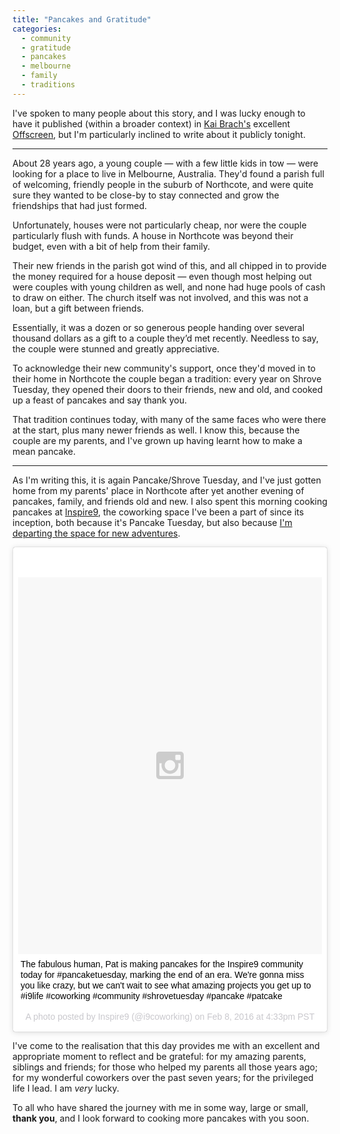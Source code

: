 ```yaml
---
title: "Pancakes and Gratitude"
categories:
  - community
  - gratitude
  - pancakes
  - melbourne
  - family
  - traditions
---
```


I've spoken to many people about this story, and I was lucky enough to have it published (within a broader context) in [Kai Brach's](https://twitter.com/kaibrach) excellent [Offscreen](http://www.offscreenmag.com), but I'm particularly inclined to write about it publicly tonight.

---

About 28 years ago, a young couple — with a few little kids in tow — were looking for a place to live in Melbourne, Australia. They'd found a parish full of welcoming, friendly people in the suburb of Northcote, and were quite sure they wanted to be close-by to stay connected and grow the friendships that had just formed.

Unfortunately, houses were not particularly cheap, nor were the couple particularly flush with funds. A house in Northcote was beyond their budget, even with a bit of help from their family.

Their new friends in the parish got wind of this, and all chipped in to provide the money required for a house deposit — even though most helping out were couples with young children as well, and none had huge pools of cash to draw on either. The church itself was not involved, and this was not a loan, but a gift between friends.

Essentially, it was a dozen or so generous people handing over several thousand dollars as a gift to a couple they’d met recently. Needless to say, the couple were stunned and greatly appreciative.

To acknowledge their new community's support, once they'd moved in to their home in Northcote the couple began a tradition: every year on Shrove Tuesday, they opened their doors to their friends, new and old, and cooked up a feast of pancakes and say thank you.

That tradition continues today, with many of the same faces who were there at the start, plus many newer friends as well. I know this, because the couple are my parents, and I've grown up having learnt how to make a mean pancake.

---

As I'm writing this, it is again Pancake/Shrove Tuesday, and I've just gotten home from my parents' place in Northcote after yet another evening of pancakes, family, and friends old and new. I also spent this morning cooking pancakes at [Inspire9](http://inspire9.com), the coworking space I've been a part of since its inception, both because it's Pancake Tuesday, but also because [I'm departing the space for new adventures](https://twitter.com/pat/status/695367193228226560).

<blockquote class="instagram-media" data-instgrm-captioned data-instgrm-version="6" style=" background:#FFF; border:0; border-radius:3px; box-shadow:0 0 1px 0 rgba(0,0,0,0.5),0 1px 10px 0 rgba(0,0,0,0.15); margin: 1px; max-width:658px; padding:0; width:99.375%; width:-webkit-calc(100% - 2px); width:calc(100% - 2px);"><div style="padding:8px;"> <div style=" background:#F8F8F8; line-height:0; margin-top:40px; padding:62.0833333333% 0; text-align:center; width:100%;"> <div style=" background:url(data:image/png;base64,iVBORw0KGgoAAAANSUhEUgAAACwAAAAsCAMAAAApWqozAAAAGFBMVEUiIiI9PT0eHh4gIB4hIBkcHBwcHBwcHBydr+JQAAAACHRSTlMABA4YHyQsM5jtaMwAAADfSURBVDjL7ZVBEgMhCAQBAf//42xcNbpAqakcM0ftUmFAAIBE81IqBJdS3lS6zs3bIpB9WED3YYXFPmHRfT8sgyrCP1x8uEUxLMzNWElFOYCV6mHWWwMzdPEKHlhLw7NWJqkHc4uIZphavDzA2JPzUDsBZziNae2S6owH8xPmX8G7zzgKEOPUoYHvGz1TBCxMkd3kwNVbU0gKHkx+iZILf77IofhrY1nYFnB/lQPb79drWOyJVa/DAvg9B/rLB4cC+Nqgdz/TvBbBnr6GBReqn/nRmDgaQEej7WhonozjF+Y2I/fZou/qAAAAAElFTkSuQmCC); display:block; height:44px; margin:0 auto -44px; position:relative; top:-22px; width:44px;"></div></div> <p style=" margin:8px 0 0 0; padding:0 4px;"> <a href="https://www.instagram.com/p/BBi6iZWDVxQ/" style=" color:#000; font-family:Arial,sans-serif; font-size:14px; font-style:normal; font-weight:normal; line-height:17px; text-decoration:none; word-wrap:break-word;" target="_blank">The fabulous human, Pat is making pancakes for the Inspire9 community today for #pancaketuesday, marking the end of an era. We&#39;re gonna miss you like crazy, but we can&#39;t wait to see what amazing projects you get up to #i9life #coworking #community #shrovetuesday #pancake #patcake</a></p> <p style=" color:#c9c8cd; font-family:Arial,sans-serif; font-size:14px; line-height:17px; margin-bottom:0; margin-top:8px; overflow:hidden; padding:8px 0 7px; text-align:center; text-overflow:ellipsis; white-space:nowrap;">A photo posted by Inspire9 (@i9coworking) on <time style=" font-family:Arial,sans-serif; font-size:14px; line-height:17px;" datetime="2016-02-09T00:33:19+00:00">Feb 8, 2016 at 4:33pm PST</time></p></div></blockquote> <script async defer src="//platform.instagram.com/en_US/embeds.js"></script>

I've come to the realisation that this day provides me with an excellent and appropriate moment to reflect and be grateful: for my amazing parents, siblings and friends; for those who helped my parents all those years ago; for my wonderful coworkers over the past seven years; for the privileged life I lead. I am _very_ lucky.

To all who have shared the journey with me in some way, large or small, **thank you**, and I look forward to cooking more pancakes with you soon.

